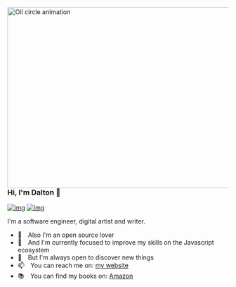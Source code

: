 <!--
<img align="right" src="https://raw.githubusercontent.com/daltonmenezes/daltonmenezes/master/assets/image.svg" alt="Illustration of a man walking with coding rain in background" width=350px height=465px/>
-->
<a href="https://dribbble.com/shots/1430999-oily-circle-gif">
  <img align="right" src="https://cdn.dribbble.com/users/406059/screenshots/1430999/dribbble_orange.gif" alt="Oil circle animation" width=560px height=410px/>
</a>

### Hi, I'm Dalton 👋
[![img](https://img.shields.io/badge/support%20me%20on-patreon-00BFA6?style=flat-square)](https://www.patreon.com/daltonmenezes)
[![img](https://img.shields.io/badge/me%20apoie%20no-padrim-00BFA6?style=flat-square)](https://www.padrim.com.br/daltonmenezes)

I'm a software engineer, digital artist and writer.

- 💖 Also I'm an open source lover
- 🌱 And I'm currently focused to improve my skills on the Javascript ecosystem
- 🔭 But I'm always open to discover new things
- 📫 You can reach me on: [my website](https://daltonmenezes.github.io/#contact)
- 📚 You can find my books on: [Amazon](https://www.amazon.com.br/Dalton-Menezes/e/B07PDP3BP4/ref=dp_byline_cont_pop_ebooks_1)
